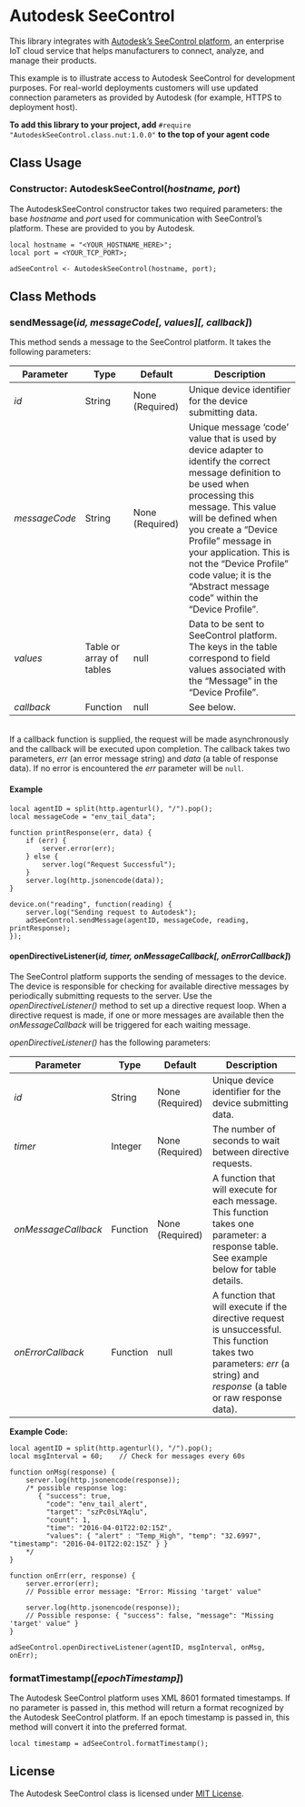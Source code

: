 # Autodesk SeeControl

This library integrates with [Autodesk’s SeeControl platform](https://cloudx.seecontrol.com/), an enterprise IoT cloud service that helps manufacturers to connect, analyze, and manage their products.

This example is to illustrate access to Autodesk SeeControl for development purposes. For real-world deployments customers will use updated connection parameters as provided by Autodesk (for example, HTTPS to deployment host).

**To add this library to your project, add** `#require "AutodeskSeeControl.class.nut:1.0.0"` **to the top of your agent code**

## Class Usage

### Constructor: AutodeskSeeControl(*hostname, port*)

The AutodeskSeeControl constructor takes two required parameters: the base *hostname* and *port* used for communication with SeeControl’s platform. These are provided to you by Autodesk.

```squirrel
local hostname = "<YOUR_HOSTNAME_HERE>";
local port = <YOUR_TCP_PORT>;

adSeeControl <- AutodeskSeeControl(hostname, port);
```

## Class Methods

### sendMessage(*id, messageCode[, values][, callback]*)

This method sends a message to the SeeControl platform. It takes the following parameters:

| Parameter | Type | Default | Description |
| ----------| ---- | ------- | ----------- |
| *id* | String | None (Required) | Unique device identifier for the device submitting data. |
| *messageCode* | String | None (Required) | Unique message ‘code’ value that is used by device adapter to identify the correct message definition to be used when processing this message. This value will be defined when you create a “Device Profile” message in your application. This is not the “Device Profile” code value; it is the “Abstract message code” within the “Device Profile”. |
| *values* | Table or array of tables | null | Data to be sent to SeeControl platform. The keys in the table correspond to field values associated with the “Message” in the “Device Profile”. |
| *callback* | Function | null | See below. |

&nbsp;<br>If a callback function is supplied, the request will be made asynchronously and the callback will be executed upon completion. The callback takes two parameters, *err* (an error message string) and *data* (a table of response data). If no error is encountered the *err* parameter will be `null`.

#### Example ####

```squirrel
local agentID = split(http.agenturl(), "/").pop();
local messageCode = "env_tail_data";

function printResponse(err, data) {
    if (err) {
        server.error(err);
    } else {
    	server.log("Request Successful");
    }
    server.log(http.jsonencode(data));
}

device.on("reading", function(reading) {
	server.log("Sending request to Autodesk");
    adSeeControl.sendMessage(agentID, messageCode, reading, printResponse);
});
```

#### openDirectiveListener(*id, timer, onMessageCallback[, onErrorCallback]*)

The SeeControl platform supports the sending of messages to the device. The device is responsible for checking for available directive messages by periodically submitting requests to the server. Use the *openDirectiveListener()* method to set up a directive request loop. When a directive request is made, if one or more messages are available then the *onMessageCallback* will be triggered for each waiting message.

*openDirectiveListener()* has the following parameters:

| Parameter | Type | Default | Description |
| ----------| ---- | ------- | ----------- |
| *id* | String | None (Required) | Unique device identifier for the device submitting data. |
| *timer* | Integer | None (Required) | The number of seconds to wait between directive requests. |
| *onMessageCallback* | Function | None (Required) | A function that will execute for each message. This function takes one parameter: a response table. See example below for table details. |
| *onErrorCallback* | Function | null | A function that will execute if the directive request is unsuccessful. This function takes two parameters: *err* (a string) and *response* (a table or raw response data). |

**Example Code:**

```squirrel
local agentID = split(http.agenturl(), "/").pop();
local msgInterval = 60;    // Check for messages every 60s

function onMsg(response) {
	server.log(http.jsonencode(response));
	/* possible response log:
	   { "success": true,
	     "code": "env_tail_alert",
     	 "target": "szPc0sLYAqlu",
     	 "count": 1,
     	 "time": "2016-04-01T22:02:15Z",
     	 "values": { "alert" : "Temp_High", "temp": "32.6997", "timestamp": "2016-04-01T22:02:15Z" } }
	*/
}

function onErr(err, response) {
	server.error(err);
	// Possible error message: "Error: Missing 'target' value"

	server.log(http.jsonencode(response));
	// Possible response: { "success": false, "message": "Missing 'target' value" }
}

adSeeControl.openDirectiveListener(agentID, msgInterval, onMsg, onErr);
```

### formatTimestamp(*[epochTimestamp]*)

The Autodesk SeeControl platform uses XML 8601 formated timestamps. If no parameter is passed in, this method will return a format recognized by the Autodesk SeeControl platform. If an epoch timestamp is passed in, this method will convert it into the preferred format.

```squirrel
local timestamp = adSeeControl.formatTimestamp();
```

## License

The Autodesk SeeControl class is licensed under [MIT License](https://github.com/electricimp/AutodeskSeeControl/tree/master/LICENSE).
